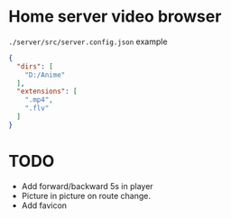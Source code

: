 # Home server video browser
`./server/src/server.config.json` example
```json
{
  "dirs": [
    "D:/Anime"
  ],
  "extensions": [
    ".mp4",
    ".flv"
  ]
}
```

# TODO
* Add forward/backward 5s in player
* Picture in picture on route change.
* Add favicon